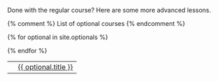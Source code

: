 Done with the regular course? Here are some more advanced lessons.

{% comment %} List of optional courses {% endcomment %}

<div class="row">
<div class="col-md-6" markdown="1">
<table class="table table-striped"><tbody>

{% for optional in site.optionals %}

<tr><td></td><td><a href="{{ relative_root_path }}{{ optional.url }}">{{ optional.title }}</a></td></tr>

{% endfor %}

</tbody></table>
</div></div>